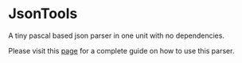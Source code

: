 # JsonTools
A tiny pascal based json parser in one unit with no dependencies.

Please visit this [page](https://www.getlazarus.org/json/) for a complete guide on how to use this parser.
